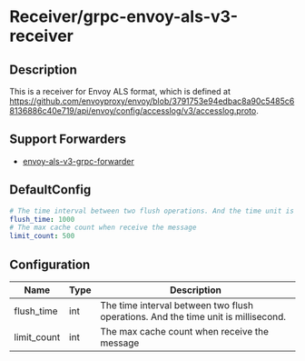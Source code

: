 # Receiver/grpc-envoy-als-v3-receiver
## Description
This is a receiver for Envoy ALS format, which is defined at https://github.com/envoyproxy/envoy/blob/3791753e94edbac8a90c5485c68136886c40e719/api/envoy/config/accesslog/v3/accesslog.proto.
## Support Forwarders
 - [envoy-als-v3-grpc-forwarder](forwarder_envoy-als-v3-grpc-forwarder.md)
## DefaultConfig
```yaml
# The time interval between two flush operations. And the time unit is millisecond.
flush_time: 1000
# The max cache count when receive the message
limit_count: 500
```
## Configuration
|Name|Type|Description|
|----|----|-----------|
| flush_time | int | The time interval between two flush operations. And the time unit is millisecond. |
| limit_count | int | The max cache count when receive the message |

